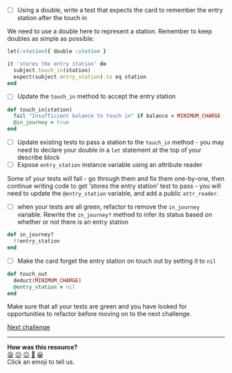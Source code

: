 - [ ] Using a double, write a test that expects the card to remember the entry station after the touch in

We need to use a double here to represent a station. Remember to keep doubles as simple as possible:

```ruby
let(:station){ double :station }

it 'stores the entry station' do
  subject.touch_in(station)
  expect(subject.entry_station).to eq station
end
```
- [ ] Update the `touch_in` method to accept the entry station

```ruby
def touch_in(station)
  fail "Insufficient balance to touch in" if balance < MINIMUM_CHARGE
  @in_journey = true
end
```

- [ ] Update existing tests to pass a station to the `touch_in` method - you may need to declare your double in a `let` statement at the top of your describe block
- [ ] Expose `entry_station` instance variable using an attribute reader

Some of your tests will fail - go through them and fix them one-by-one, then continue writing code to get 'stores the entry station' test to pass - you will need to update the `@entry_station` variable, and add a public `attr_reader`.

- [ ] when your tests are all green, refactor to remove the `in_journey` variable. Rewrite the `in_journey?` method to infer its status based on whether or not there is an entry station

```ruby
def in_journey?
  !!entry_station
end
```

- [ ] Make the card forget the entry station on touch out by setting it to `nil`

```ruby
def touch_out
  deduct(MINIMUM_CHARGE)
  @entry_station = nil
end

```

Make sure that all your tests are green and you have looked for opportunities to refactor before moving on to the next challenge.

[Next challenge](../12_journey_history.md)

<!-- BEGIN GENERATED SECTION DO NOT EDIT -->

---

**How was this resource?**  
[😫](https://airtable.com/shrUJ3t7KLMqVRFKR?prefill_Repository=course&prefill_File=oystercard/walkthroughs/11_saving_entry_station.md&prefill_Sentiment=😫) [😕](https://airtable.com/shrUJ3t7KLMqVRFKR?prefill_Repository=course&prefill_File=oystercard/walkthroughs/11_saving_entry_station.md&prefill_Sentiment=😕) [😐](https://airtable.com/shrUJ3t7KLMqVRFKR?prefill_Repository=course&prefill_File=oystercard/walkthroughs/11_saving_entry_station.md&prefill_Sentiment=😐) [🙂](https://airtable.com/shrUJ3t7KLMqVRFKR?prefill_Repository=course&prefill_File=oystercard/walkthroughs/11_saving_entry_station.md&prefill_Sentiment=🙂) [😀](https://airtable.com/shrUJ3t7KLMqVRFKR?prefill_Repository=course&prefill_File=oystercard/walkthroughs/11_saving_entry_station.md&prefill_Sentiment=😀)  
Click an emoji to tell us.

<!-- END GENERATED SECTION DO NOT EDIT -->
